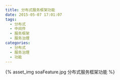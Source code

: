 ```yaml
---
title: 分布式服务框架功能
date: 2015-05-07 17:01:07
tags:
  - 分布式
  - 中间件
  - 服务框架
  - 服务治理
categories: 
  - 分布式
  - 服务治理
  - 功能    
---
```


{% asset_img  soaFeature.jpg  分布式服务框架功能 %}

